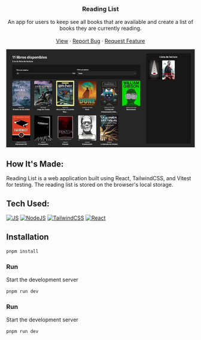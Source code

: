 <div align="center">
  <h3 align="center">Reading List</h3>
  <p align="center">
     An app for users to keep see all books that are available and create a list of books they are currently reading.
    <br />
    <br />
    <a href="https://jlreadinglist.netlify.app/">View</a>
    ·
    <a href="https://github.com/joselupianez/pruebas-tecnicas/issues">Report Bug</a>
    ·
    <a href="https://github.com/joselupianez/pruebas-tecnicas/pulls">Request Feature</a>
  </p>
  <img src="screenshot.jpg">
</div>

## How It's Made:
Reading List is a web application built using React, TailwindCSS, and Vitest for testing. The reading list is stored on the browser's local storage.

## Tech Used:
[![JS][Javascript]][Javascript]
[![NodeJS][Node.JS]][Node.JS]
[![TailwindCSS][Tailwind.CSS]][Tailwind.CSS]
[![React][React]][React]


## Installation

```sh
pnpm install
```

### Run
Start the development server
```sh
pnpm run dev
```

### Run
Start the development server
```sh
pnpm run dev
```

<!-- MARKDOWN LINKS & IMAGES -->
[Javascript]: https://img.shields.io/badge/javascript%20-%23323330.svg?&style=for-the-badge&logo=javascript&logoColor=%23F7DF1E
[Node.JS]: https://img.shields.io/badge/Node.js-43853D?style=for-the-badge&logo=node.js&logoColor=white
[Tailwind.CSS]: https://img.shields.io/badge/Tailwind_CSS-38B2AC?style=for-the-badge&logo=tailwind-css&logoColor=white
[React]: https://img.shields.io/badge/React-20232A?style=for-the-badge&logo=react&logoColor=61DAFB
